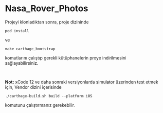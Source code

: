 # Nasa_Rover_Photos

Projeyi klonladıktan sonra, proje dizininde 

```
pod install
```

ve

```
make carthage_bootstrap
```

komutlarını çalıştıp gerekli kütüphanelerin proye indirilmesini sağlayabilirsiniz. 

<br/>

**Not:** 
xCode 12 ve daha sonraki versiyonlarda simulator üzerinden test etmek için, Vendor dizini içerisinde

```
./carthage-build.sh build --platform iOS
```

komutunu çalıştırmanız gerekebilir.
